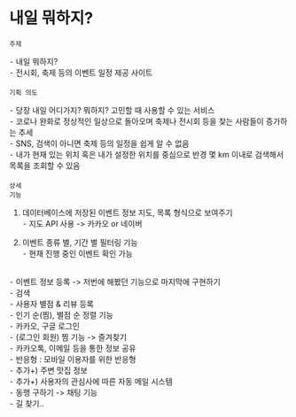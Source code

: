 # 내일 뭐하지?

<code>주제</code>

⁃ 내일 뭐하지? <br>
⁃ 전시회, 축제 등의 이벤트 일정 제공 사이트 <br>
<br>
<code>기획 의도</code>

⁃ 당장 내일 어디가지? 뭐하지? 고민할 때 사용할 수 있는 서비스 <br>
⁃ 코로나 완화로 정상적인 일상으로 돌아오며 축제나 전시회 등을 찾는 사람들이 증가하는 추세 <br>
⁃ SNS, 검색이 아니면 축제 등의 일정을 쉽게 알 수 없음 <br>
⁃ 내가 현재 있는 위치 혹은 내가 설정한 위치를 중심으로 반경 몇 km 이내로 검색해서 목록을 조회할 수 있음 <br>
<br>
<code>상세 기능</code>

1. 데이터베이스에 저장된 이벤트 정보 지도, 목록 형식으로 보여주기 <br>
⁃ 지도 API 사용 -> 카카오 or 네이버

2. 이벤트 종류 별, 기간 별 필터링 기능 <br>
⁃ 현재 진행 중인 이벤트 확인 가능
<br>
⁃ 이벤트 정보 등록 -> 저번에 해봤던 기능으로 마지막에 구현하기 <br>
⁃ 검색 <br>
⁃ 사용자 별점 & 리뷰 등록 <br>
⁃ 인기 순(찜), 별점 순 정렬 기능 <br>
⁃ 카카오, 구글 로그인 <br>
⁃ (로그인 회원) 찜 기능 -> 즐겨찾기 <br>
⁃ 카카오톡, 이메일 등을 통한 정보 공유 <br>
⁃ 반응형 : 모바일 이용자를 위한 반응형 <br>
⁃ 추가+) 주변 맛집 정보 <br>
⁃ 추가+) 사용자의 관심사에 따른 자동 메일 시스템 <br>
⁃ 동행 구하기 -> 채팅 기능 <br>
⁃ 길 찾기.. <br>
